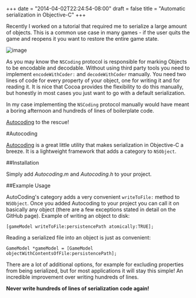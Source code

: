 +++
date = "2014-04-02T22:24:54-08:00"
draft = false
title = "Automatic serialization in Objective-C"
+++

Recently I worked on a tutorial that required me to serialize a large amount of objects. This is a common use case in many games - if the user quits the game and reopens it you want to restore the entire game state. 

![image](http://puu.sh/7U79T.png)

As you may know the `NSCoding` protocol is responsible for marking Objects to be encodable and decodable. Without using third party tools you need to implement `encodeWithCoder:` and `decodeWithCoder` manually. You need two lines of code for every property of your object, one for writing it and for reading it. It is nice that Cocoa provides the flexibility to do this manually, but honestly in most cases you just want to go with a default serialization. 

In my case implementing the `NSCoding` protocol manually would have meant a boring afternoon and hundreds of lines of boilerplate code.

[Autocoding](https://github.com/nicklockwood/AutoCoding) to the rescue!

#Autocoding

[Autocoding](https://github.com/nicklockwood/AutoCoding) is a great little utility that makes serialization in Objective-C a breeze. It is a lightweight framework that adds a category to `NSObject`.

##Installation

Simply add *Autocoding.m* and *Autocoding.h* to your project.

##Example Usage

AutoCoding's category adds a very convenient `writeToFile:` method to `NSObject`. Once you added Autocoding to your project you can call it on basically any object (there are a few exceptions stated in detail on the GitHub page). Example of writing an object to disk:
	
	[gameModel writeToFile:persistencePath atomically:TRUE];

Reading a serialized file into an object is just as convenient:

    GameModel *gameModel = [GameModel objectWithContentsOfFile:persistencePath];

There are a lot of additional options, for example for excluding properties from being serialized, but for most applications it will stay this simple! An incredible improvement over writing hundreds of lines.

**Never write hundreds of lines of serialization code again!**
